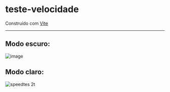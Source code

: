 # teste-velocidade

Construído com [Vite](https://vitejs.dev/)

---

## Modo escuro:
![image](https://user-images.githubusercontent.com/17783839/222581823-6b8051ab-f3d4-4d8e-b0ec-4ab61aa7e902.png)

## Modo claro:
![speedtes 2t](https://user-images.githubusercontent.com/17783839/222875147-8bddb2eb-6bea-4a63-8799-f867154c77fc.png)
